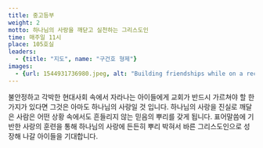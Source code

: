 ```yaml
---
title: 중고등부
weight: 2
motto: 하나님의 사랑을 깨닫고 실천하는 그리스도인
time: 매주일 11시
place: 105호실
leaders:
  - {title: "지도", name: "구건호 형제"}
images:
  - {url: 1544931736980.jpeg, alt: "Building friendships while on a recent outing"}
---
```

불안정하고 각박한 현대사회 속에서 자라나는 아이들에게 교회가 반드시 가르쳐야 할 한 가지가 있다면 그것은 아마도 하나님의 사랑일 것 입니다. 하나님의 사랑을 진실로 깨달은 사람은 어떤 상황 속에서도 흔들리지 않는 믿음의 뿌리를 갖게 됩니다. 표어말씀에 기반한 사랑의 훈련을 통해 하나님의 사랑에 든든히 뿌리 박혀서 바른 그리스도인으로 성장해 나갈 아이들을 기대합니다.
